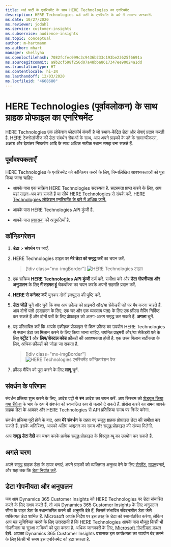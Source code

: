 ```yaml
---
title: थर्ड पार्टी के एनरिचमेंट के साथ HERE Technologies का एनरिचमेंट
description: HERE Technologies थर्ड पार्टी के एनरिचमेंट के बारे में सामान्य जानकारी.
ms.date: 10/27/2020
ms.reviewer: jodahl
ms.service: customer-insights
ms.subservice: audience-insights
ms.topic: conceptual
author: m-hartmann
ms.author: mhart
manager: shellyha
ms.openlocfilehash: 7082fcfec099c3c9436b233c193be23625f6691a
ms.sourcegitcommit: a9b2cf598f256d07a48bba8617347ee90024a1dd
ms.translationtype: HT
ms.contentlocale: hi-IN
ms.lasthandoff: 12/03/2020
ms.locfileid: "4668680"
---
```

# <a name="enrichment-of-customer-profiles-with-here-technologies-preview"></a>HERE Technologies (पूर्वावलोकन) के साथ ग्राहक प्रोफाइल का एनरिचमेंट

HERE Technologies एक लोकेशन प्लेटफ़ॉर्म कंपनी है जो स्थान-केंद्रित डेटा और सेवाएं प्रदान करती है. HERE टेक्नोलॉजीज की डेटा संवर्धन सेवाओं के साथ, आप अपने ग्राहकों के पते के सामान्यीकरण, अक्षांश और देशांतर निष्कर्षण आदि के साथ अधिक सटीक स्थान समझ बना सकते हैं.

## <a name="prerequisites"></a>पूर्वावश्यकताएँ

HERE Technologies के एनरिचमेंट को कॉन्फ़िगर करने के लिए, निम्नलिखित आवश्यकताओं को पूरा किया जाना चाहिए:

- आपके पास एक सक्रिय HERE Technologies सदस्यता है. सदस्यता प्राप्त करने के लिए, आप [यहां साइन-अप कर सकते हैं](https://developer.here.com/sign-up?utm_medium=referral&utm_source=Microsoft-Dynamics-CI&create=Freemium-Basic) या सीधे [HERE Technologies से संपर्क करें](https://developer.here.com/help?utm_medium=referral&utm_source=Microsoft-Dynamics-CI#how-can-we-help-you). [HERE Technologies लोकेशन एनरिचमेंट के बारे में अधिक जानें.](https://developer.here.com/location-enrichment?cid=Dev-MicrosoftDynamics-DB-0-Dev-&utm_source=MicrosoftDynamics&utm_medium=referral&utm_campaign=Online_Dev_ReferralMicrosoft)

- आपके पास HERE Technologies API कुंजी है.

- आपके पास [प्रशासक](permissions.md#administrator) की अनुमतियाँ है.

## <a name="configuration"></a>कॉन्फ़िगरेशन

1. **डेटा** > **संवर्धन** पर जाएँ.

1. HERE Technologies टाइल पर **मेरे डेटा को समृद्ध करें** का चयन करें.

   > [!div class="mx-imgBorder"]
   > ![HERE Technologies टाइल](media/HERE-tile.png "HERE Technologies टाइल")

1. एक सक्रिय **HERE Technologies API कुंजी** दर्ज करें. समीक्षा करें और **डेटा गोपनीयता और अनुपालन** के लिए **मैं सहमत हूं** चेकबॉक्स का चयन करके अपनी सहमति प्रदान करें. 

1. **HERE से कनेक्ट करें** चुनकर दोनों इनपुट्स की पुष्टि करें.

1. **डेटा जोड़ें** चुनें और चुनें कि क्या आप फ़ील्ड को प्राइमरी और/या सेकेंडरी पते पर मैप करना चाहते हैं. आप दोनों पतों (उदाहरण के लिए, एक घर और एक व्यवसाय पता) के लिए एक फ़ील्ड मैपिंग निर्दिष्ट कर सकते हैं और दोनों पतों के लिए प्रोफाइल को अलग-अलग समृद्ध कर सकते हैं. **अगला** चुनें.

1. यह परिभाषित करें कि आपके एकीकृत प्रोफाइल से किन फ़ील्ड का उपयोग HERE Technologies से स्थान डेटा का मिलान करने के लिए किया जाना चाहिए. चयनित प्राइमरी और/या सेकेंडरी पते के लिए **स्ट्रीट 1** और **ज़िप/पोस्टल कोड** फ़ील्डों की आवश्यकता होती है. एक उच्च मिलान सटीकता के लिए, अधिक फ़ील्डों को जोड़ा जा सकता है.

   > [!div class="mx-imgBorder"]
   > ![HERE Technologies एनरिचमेंट कॉन्फ़िगरेशन पेज](media/enrichment-HERE-configuration.png "HERE Technologies एनरिचमेंट कॉन्फिगरेशन पेज")

1. फ़ील्ड मैपिंग को पूरा करने के लिए **लागू** चुनें.

## <a name="enrichment-results"></a>संवर्धन के परिणाम

संवर्धन प्रक्रिया शुरू करने के लिए, आदेश पट्टी से **रन** आदेश का चयन करें. आप सिस्टम को [शेड्यूल किया गया रीफ़्रेश](system.md#schedule-tab) के भाग के रूप में संवर्धन को स्वचालित रूप से चलाने दे सकते हैं. प्रोसेस करने का समय आपके ग्राहक डेटा के आकार और HERE Technologies से API प्रतिक्रिया समय पर निर्भर करेगा.

संवर्धन प्रक्रिया पूरी होने के बाद, आप **मेरे संवर्धन** के तहत नए समृद्ध ग्राहक प्रोफ़ाइल डेटा की समीक्षा कर सकते हैं. इसके अतिरिक्त, आपको अंतिम अद्यतन का समय और समृद्ध प्रोफ़ाइल की संख्या मिलेगी.

आप **समृद्ध डेटा देखें** का चयन करके प्रत्येक समृद्ध प्रोफ़ाइल के विस्तृत व्यू का उपयोग कर सकते हैं.

## <a name="next-steps"></a>अगले चरण

अपने समृद्ध ग्राहक डेटा के ऊपर बनाएं. अपने ग्राहकों को व्यक्तिगत अनुभव देने के लिए [सेगमेंट](segments.md), [मापन](measures.md)बनाएं, और यहां तक कि [डेटा निर्यात करें](export-destinations.md).

## <a name="data-privacy-and-compliance"></a>डेटा गोपनीयता और अनुपालन

जब आप Dynamics 365 Customer Insights को HERE Technologies पर डेटा संचारित करने के लिए सक्षम करते हैं, तो आप Dynamics 365 Customer Insights के लिए अनुपालन सीमा के बाहर डेटा के स्थानांतरित करने की अनुमति देते हैं, जिसमें संभावित संवेदनशील डेटा जैसे व्यक्तिगत डेटा शामिल हैं. Microsoft आपके निर्देश पर इस तरह के डेटा को स्थानांतरित करेगा, लेकिन आप यह सुनिश्चित करने के लिए उत्तरदायी हैं कि HERE Technologies आपके पास मौजूद किसी भी गोपनीयता या सुरक्षा दायित्वों को पूरा करता है. अधिक जानकारी के लिए, [Microsoft गोपनीयता कथन](https://go.microsoft.com/fwlink/?linkid=396732) देखें.
आपका Dynamics 365 Customer Insights प्रशासक इस कार्यक्षमता का उपयोग बंद करने के लिए किसी भी समय इस एनरिचमेंट को हटा सकता है.
